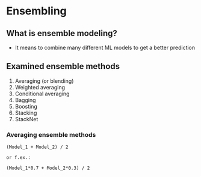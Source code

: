 # Ensembling

## What is ensemble modeling?
* It means to combine many different ML models to get a better prediction

## Examined ensemble methods
1. Averaging (or blending)
2. Weighted averaging
3. Conditional averaging
4. Bagging
5. Boosting
6. Stacking
7. StackNet

### Averaging ensemble methods

```
(Model_1 + Model_2) / 2

or f.ex.:

(Model_1*0.7 + Model_2*0.3) / 2

```



